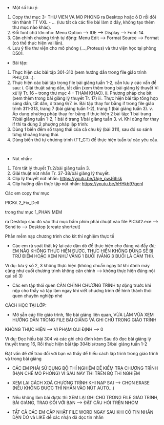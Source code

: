 * Một số lưu ý:
1. Copy thư mục 3- THU VIEN VA MO PHONG ra Desktop hoặc ổ D rồi đổi tên thành TT VXL - ... (lưu tất cả các file bài làm ở đây, không tạo thêm thư mục nào khác).
2. Đổi font chữ lớn nhỏ: Menu Option --> IDE --> Display --> Font: 14.
3. Căn chỉnh chương trình tự động: Menu Edit --> Format Source --> Format (có thể thực hiện vài lần).
4. Lưu ý file thư viện cho mô phỏng (..._Proteus) và thư viện học tại phòng D501.
 
* Bài tập:
1. Thực hiện các bài tập 301-310 (xem hướng dẫn trong file giáo trình PHU_03...).
2. Thực hiện các bài tập trong file bài giảng tuần 1-2, cần lưu ý các vấn đề sau:
i. Giải thuật sáng dần, tắt dần (xem thêm trong bài giảng lý thuyết Vi xử lý Tr. 16 – trong thư mục 4 – THAM KHAO).
ii. Phương pháp che bit (xem thêm trong bài giảng lý thuyết Tr. 17)
iii. Thực hiện bài tập tổng hợp sáng dần, tắt dần, ở trang 6/7. 
iv. Bài tập thay for bằng if trong file giáo trình 311-313, trang 7 (bài giảng tuần 1-2), trang 1 (bài giảng tuần 3).
v. Áp dụng phương pháp thay for bằng if thực hiện 2 bài tập: 1 bài trang 7/bài giảng tuần 1-2, 1 bài ở trang 1/bài giảng tuần 3.
vi. Khi dùng for thay if thì ta dùng 2 phương pháp lập trình:  
1. Dùng 1 biến đếm số trạng thái của cả chu kỳ (bài 311), sau đó so sánh từng khoảng trạng thái.
2. Dùng biến thứ tự chương trình (TT_CT) để thực hiện tuần tự các yêu cầu.

 
* Nút nhấn:
1. Tóm tắt lý thuyết Tr.2/bài giảng tuần 3.
2. Giải thuật nút nhấn Tr. 37-38/bài giảng lý thuyết.
3. Clip lý thuyết nút nhấn: https://youtu.be/Uqe_pwJ6hsk
4. Clip hướng dẫn thực tập nút nhấn: https://youtu.be/hHHkb97qenI




Các em copy thư mục

PICKit 2_Fix_Dell 

trong thư mục 1_PHAN MEM

ra Desktop sau đó vào thư mục bấm phím phải chuột vào file PICkit2.exe --> Send to --> Desktop (create shortcut)

Phần mềm nạp chương trình cho kit thí nghiệm thực tế

- Các em rà soát thật kỹ lại các dặn dò để thực hiện cho đúng và đầy đủ; EM NÀO KHÔNG THỰC HIỆN ĐƯỢC, THỰC HIỆN KHÔNG ĐÚNG SẼ BỊ TRỪ ĐIỂM HOẶC XEM NHƯ VẮNG 1 BUỔI (VẮNG 3 BUỔI LÀ CẤM THI).

Ví dụ: lưu ý số 2, 3 không thực hiện (không chuẩn ngay từ khi đánh máy cũng như cuối chương trình không căn chỉnh --> không thực hiện đúng nội qui số 3)

- Các em tập thói quen CĂN CHỈNH CHƯƠNG TRÌNH tự động trước khi nộp cho thầy và tập làm ngay khi viết chương trình để hình thành thói quen chuyên nghiệp nhé


CÁCH HỌC TẠI LỚP:

- Mở sẵn các file giáo trình, file bài giảng liên quan, VỪA LÀM VỪA XEM HƯỚNG DẪN TRONG FILE BÀI GIẢNG VÀ GHI CHÚ TRONG GIÁO TRÌNH 

KHÔNG THỰC HIỆN --> VI PHẠM QUI ĐỊNH --> 0

Ví dụ: Đọc hiểu bài 304 và các ghi chú đính kèm
Sau đó đọc bài giảng lý thuyết trang 16,
Rồi thực hiện bài tập 304bis/trang 3/bài giảng tuần 1-2

Đặt vấn đề để trao đổi với bạn và thầy để hiểu cách lập trình trong giáo trình và trong bài giảng


- CÁC EM PHẢI SỬ DỤNG BỘ THÍ NGHIỆM ĐỂ KIỂM TRA CHƯƠNG TRÌNH (HẠN CHẾ MÔ PHỎNG) VÌ SAU NÀY THI TRÊN BỘ THÍ NGHIỆM

- XEM LẠI CÁCH XOÁ CHƯƠNG TRÌNH KHI NẠP SAI --> CHỌN ERASE (NẾU KHÔNG ĐƯỢC THÌ NHẤN VÀO NÚT AUTO...)

- Nếu không làm bài được thì       XEM LẠI GHI CHÚ TRONG FILE GIÁO TRÌNH,    BÀI GIẢNG,     TRAO ĐỔI VỚI BẠN  --> ĐẶT CÂU HỎI TRÊN NHÓM

- TẤT CẢ CÁC EM CẬP NHẬT FILE WORD NGAY SAU KHI CÓ TIN NHẮN DẶN DÒ và LIKE để xác nhận đã đọc tin nhắn



